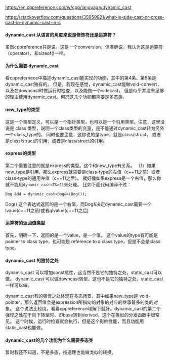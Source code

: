 https://en.cppreference.com/w/cpp/language/dynamic_cast

https://stackoverflow.com/questions/35959921/what-is-side-cast-or-cross-cast-in-dynamic-cast-in-c

#### dynamic_cast 从语言的角度来说是修饰符还是运算符？
虽然cppreference只是说，这是一个conversion，但准确说，我认为这是运算符（operator），和sizeof()一样。

#### 为什么需要 dynamic_cast
看cpprefernece中描述dynamic_cast能实现的功能，其中的第4条、第5条是dynamic_cast独有的。
但是，我现在感觉，dynamic_cast能做void-convert，以及在downcast时做运行时检查，以及能做一个sidecast。
但是似乎并没有足够的理由使用dynamic_cast。何况这几个功能都需要是多态类。

#### new_type的类型
这是一个类型定义，可以是一个指针类型，也可以是一个引用类型。注意，这里没说是 class 类型，说明一个class类型的变量，是不能通过dynamic_cast转为另外一个class_type的。
同时也要注意，这你说的是type，就是class/struct， 或者是class/struct的引用，或者是class/struct的引用。

#### express的类型
第二个需要注意的就是express的类型。这个和new_type有关系。
（1）如果new_type是引用，那么express就需要是class-type的左值（c++11之前）或者class-type的通用左值（c++11之后）。
就好像如果express是一个右值，那么你就不能用`dynamic_cast<T&>()`来处理。
比如下面代码编译不过：
```
Dog &dd = dynamic_cast<Dog&>(Dog()); 
```
Dog() 这个表达式返回的是一个右值，而Dog&决定dynamic_cast需要一个lvaue(c++11之前)或者glvalue(c++11之后)

#### 运算符的返回值类型
首先，明确一下，返回的是一个value，是一个值。
这个value的type有可能是pointer to class type，也可能是 reference to a class type，但是不会是class type。

#### dynamic_cast 的独特之处
dynamic_cast 可以增加const属性，这当然不是它的独特之处，static_cast可以做。
dynamic_cast 可以做downcast转型，这也不是它的独特之处，static_cast一样可以做。

dynamic_cast有的强悍之处体现在多态场景，其中如果new_type是 void-pointer，那么返回值会是expression所指向的对象的对应的继承最多的类的对象。
这个说法比较绕，看看cppreference理解下就好。dynamic_cast的第二个强悍之处在于向下转型时，即base转到derived，这个在类似的分发函数中很常见。
这个时候，运行时检查就会执行，但是这个影响性能，而且功能用static_cast也能做。

#### dynamic_cast的几个功能为什么需要多态类
暂时我还不知道，不是多态，按道理也能做类似的转换。
